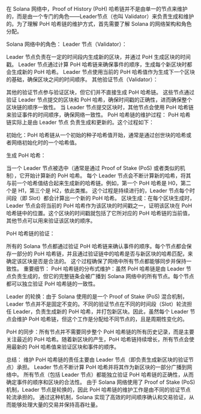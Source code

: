 在 Solana 网络中，Proof of History (PoH) 哈希链并不是由单一的节点来维护的，而是由一个专门的角色——Leader节点（也叫 Validator）来负责生成和维护的。为了理解 PoH 哈希链的维护方式，首先需要了解 Solana 的网络架构和角色分配。

Solana 网络中的角色：
Leader 节点（Validator）：

Leader 节点负责在一定的时间段内生成新的区块，并通过 PoH 生成区块的时间戳。
Leader 节点通过计算 PoH 哈希链来确保事件的顺序，生成每个新区块时都会生成新的 PoH 哈希。
Leader 节点使用当前的 PoH 哈希值作为生成下一个区块的基础，确保区块之间的时间顺序。
其他验证节点（Validator）：

其他的验证节点参与验证区块，但它们并不直接生成 PoH 哈希链。
这些节点通过验证 Leader 节点提交的区块和 PoH 哈希，确保时间戳的正确性，进而确保整个区块链的顺序一致性。
当 Leader 节点提交区块时，其他节点会使用 PoH 哈希链来验证事件的时间顺序，确保网络一致性。
PoH 哈希链的维护过程：
PoH 哈希链实际上是由 Leader 节点 负责生成和更新的。这个过程如下：

初始化：PoH 哈希链从一个初始的种子哈希值开始，通常是通过创世块的哈希或者网络初始化时的一个哈希值。

生成 PoH 哈希：

当一个 Leader 节点被选中（通常是通过 Proof of Stake (PoS) 或者类似的机制），它开始计算新的 PoH 哈希。
每个 Leader 节点会不断计算新的哈希，将其与前一个哈希值结合起来生成新的哈希链。例如，第一个 PoH 哈希是 H0，第二个是 H1，第三个是 H2，依此类推。
这个过程是持续进行的，Leader 节点每个时间段（即 Slot）都会计算出一个新的 PoH 哈希。
区块生成：在每个区块生成时，Leader 节点会将当前的 PoH 哈希作为该区块的时间戳之一，证明该区块在 PoH 哈希链中的位置。这个区块的时间戳就包括了它所对应的 PoH 哈希链的当前值，其他节点可以用来验证该区块的顺序。

PoH 哈希链的验证：

所有的 Solana 节点都通过验证 PoH 哈希链来确认事件的顺序。每个节点都会保存一部分的 PoH 哈希链，并且通过验证链中的哈希是否与新区块的哈希匹配，来确定该区块是否是合法的。
这个过程确保了网络中所有节点都能够同步并保持一致性。
重要细节：
PoH 哈希链的分布式维护：虽然 PoH 哈希链是由 Leader 节点负责生成的，但它的完整链条会被广播到 Solana 网络中的所有节点。每个节点都可以独立验证 PoH 哈希链的一致性。

Leader 的轮换：由于 Solana 使用的是一个 Proof of Stake (PoS) 混合机制，Leader 节点并不是固定不变的。不同的验证节点在不同的时间段（Slot）轮流担任 Leader，负责生成新的 PoH 哈希，并打包新区块。因此，虽然每个 Leader 节点会维护 PoH 哈希链，但这个工作是分配给不同节点的，且是周期性变化的。

PoH 的同步：所有节点并不需要同步整个 PoH 哈希链的所有历史记录，而是主要关注最近的 PoH 哈希。随着新区块的产生，PoH 哈希链持续增长，所有节点会使用最新的 PoH 哈希值来验证区块和事件的顺序。

总结：
维护 PoH 哈希链的责任主要由 Leader 节点（即负责生成新区块的验证节点）承担。
Leader 节点不断计算 PoH 哈希并将其作为新区块的一部分广播到网络中。
所有节点（包括 Leader 节点）都能独立验证 PoH 哈希链的正确性，从而确定事件的顺序和区块的合法性。
由于 Solana 网络使用了 Proof of Stake (PoS) 机制，Leader 节点是轮换的，因此 PoH 哈希链的维护工作是由不同的验证节点轮流承担的。
通过这种机制，Solana 实现了高效的时间顺序确认和交易验证，从而能够处理大量的交易并保持高吞吐量。